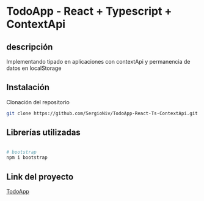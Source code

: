 # TodoApp - React + Typescript + ContextApi

## descripción

Implementando tipado en aplicaciones con contextApi y permanencia de datos en localStorage

## Instalación

Clonación del repositorio

```bash
git clone https://github.com/SergioNiv/TodoApp-React-Ts-ContextApi.git
```

## Librerías utilizadas

```python

# bootstrap
npm i bootstrap
```

## Link del proyecto

[TodoApp](https://sergioniv.github.io/TodoApp-React-Ts-ContextApi/)
